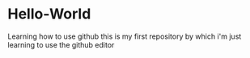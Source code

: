 # Hello-World
Learning how to use github
this is my first repository by which i'm just learning to use the github editor
